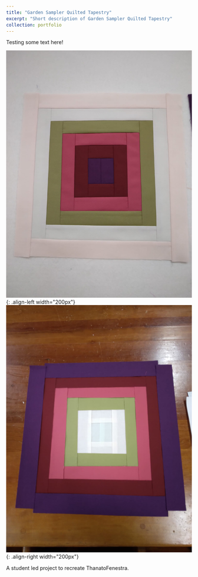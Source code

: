 ```yaml
---
title: "Garden Sampler Quilted Tapestry"
excerpt: "Short description of Garden Sampler Quilted Tapestry"
collection: portfolio
---
```


Testing some text here!

![Quilt Block Null](/images/quilt/garden_quilt_blockNull.jpg "Quilt Block Null"){: .align-left width="200px"} ![Quilt Block](/images/quilt/garden_quilt_block.jpg "Quilt Block"){: .align-right width="200px"}

A student led project to recreate ThanatoFenestra. 

